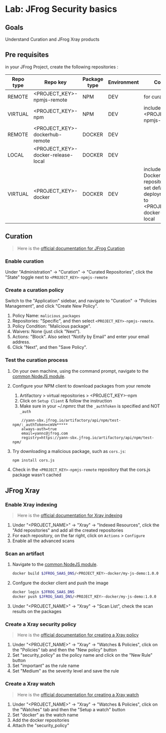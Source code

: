 # Lab: JFrog Security basics

## Goals

Understand Curation and JFrog Xray products

## Pre requisites

in your JFrog Project, create the following repositories :

Repo type | Repo key | Package type | Environment | Comment
---|---|---|---|---
REMOTE | <PROJECT_KEY>-npmjs-remote | NPM | DEV | for curation
VIRTUAL | <PROJECT_KEY>-npm  | NPM | DEV | include <PROJECT_KEY>-npmjs-remote
REMOTE | <PROJECT_KEY>-dockerhub-remote | DOCKER | DEV |
LOCAL | <PROJECT_KEY>-docker-release-local | DOCKER | DEV |
VIRTUAL | <PROJECT_KEY>-docker  | DOCKER | DEV | include the above Docker repositories and set default deployment repo to <PROJECT_KEY>-docker-release-local

## Curation

> Here is the [official documentation for JFrog Curation](https://jfrog.com/help/r/jfrog-curation/jfrog-curation-workflow)

### Enable curation

Under "Administration" -> "Curation" -> "Curated Repositories", click the "State" toggle next to `<PROJECT_KEY>-npmjs-remote`

### Create a curation policy

Switch to the "Application" sidebar, and navigate to "Curation" -> "Policies Management", and click "Create New Policy".

   1. Policy Name: `malicious_packages`
   2. Repositories: "Specific", and then select `<PROJECT_KEY>-npmjs-remote`.
   3. Policy Condition: "Malicious package".
   4. Waivers: None (just click "Next").
   5. Actions: "Block". Also select "Notify by Email" and enter your email address.
   6. Click "Next", and then "Save Policy".

### Test the curation process

1. On your own machine, using the command prompt, navigate to the [common NodeJS module](../../common/js).
2. Configure your NPM client to download packages from your remote
    1. Artifactory > virtual repositories > <PROJECT_KEY>-npm
    2. Click on  `Setup Client` & follow the instruction
    3. Make sure in your ~/.npmrc that the ```_authToken``` is specified and NOT ```_auth```

    ```text
        //yann-sbx.jfrog.io/artifactory/api/npm/test-npm/:_authToken=cmVm*****
        always-auth=true
        email=yannc@jfrog.com
        registry=https://yann-sbx.jfrog.io/artifactory/api/npm/test-npm/
    ```

3. Try downloading a malicious package, such as `cors.js`:

   ```bash
   npm install cors.js
   ```

4. Check in the `<PROJECT_KEY>-npmjs-remote` repository that the cors.js package wasn't cached

## JFrog Xray

### Enable Xray indexing

> Here is the [official documentation for Xray indexing](https://jfrog.com/help/r/jfrog-security-documentation/add-or-remove-resources-from-indexing)

1. Under "<PROJECT_NAME>" -> "Xray" -> "Indexed Resources", click the "Add repositories" and add all the created  repositories
2. For each repository, on the far right, click on `Actions` > `Configure`
3. Enable all the advanced scans

### Scan an artifact

1. Navigate to the [common NodeJS module](../../common/js).

    ```bash
    docker build $JFROG_SAAS_DNS/<PROJECT_KEY>-docker/my-js-demo:1.0.0
    ```

2. Confgure the docker client and push the image

    ```bash
    docker login $JFROG_SAAS_DNS
    docker push $JFROG_SAAS_DNS/<PROJECT_KEY>-docker/my-js-demo:1.0.0
    ```

3. Under "<PROJECT_NAME>" -> "Xray" -> "Scan List", check the scan results on the packages

### Create a Xray security policy

> Here is the [official documentation for creating a Xray policy](https://jfrog.com/help/r/jfrog-security-documentation/create-an-xray-policy)

1. Under "<PROJECT_NAME>" -> "Xray" -> "Watches & Policies", click on the "Policies" tab and then the "New policy" button
2. Set "security_policy" as the policy name and click on the "New Rule" button
3. Set "important" as the rule name
4. Set "Medium" as the severity level and save the rule

### Create a Xray watch

> Here is the [official documentation for creating a Xray watch](https://jfrog.com/help/r/jfrog-security-documentation/create-a-watch)

1. Under "<PROJECT_NAME>" -> "Xray" -> "Watches & Policies", click on the "Watches" tab and then the "Setup a watch" button
2. Set "docker" as the watch name
3. Add the docker repositories
4. Attach the "security_policy"
